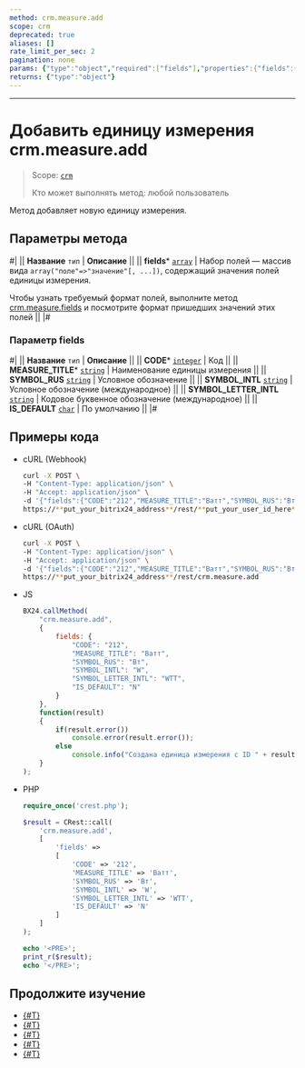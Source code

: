```yaml
---
method: crm.measure.add
scope: crm
deprecated: true
aliases: []
rate_limit_per_sec: 2
pagination: none
params: {"type":"object","required":["fields"],"properties":{"fields":{"type":"object"}}}
returns: {"type":"object"}
---
```



---

# Добавить единицу измерения crm.measure.add

> Scope: [`crm`](../../../scopes/permissions.md)
>
> Кто может выполнять метод: любой пользователь

Метод добавляет новую единицу измерения.

## Параметры метода



#|
|| **Название**
`тип` | **Описание** ||
|| **fields***
[`array`](../../data-types.md) | Набор полей — массив вида `array("поле"=>"значение"[, ...])`, содержащий значения полей единицы измерения. 

Чтобы узнать требуемый формат полей, выполните метод [crm.measure.fields](./crm-measure-fields.md) и посмотрите формат пришедших значений этих полей 
||
|#

### Параметр fields



#|
|| **Название**
`тип` | **Описание** ||
|| **CODE***
[`integer`](../../data-types.md) | Код ||
|| **MEASURE_TITLE***
[`string`](../../data-types.md) | Наименование единицы измерения ||
|| **SYMBOL_RUS**
[`string`](../../data-types.md) | Условное обозначение ||
|| **SYMBOL_INTL**
[`string`](../../data-types.md) | Условное обозначение (международное) ||
|| **SYMBOL_LETTER_INTL**
[`string`](../../data-types.md) | Кодовое буквенное обозначение (международное) ||
|| **IS_DEFAULT**
[`char`](../../data-types.md) | По умолчанию ||
|#

## Примеры кода





- cURL (Webhook)

    ```bash
    curl -X POST \
    -H "Content-Type: application/json" \
    -H "Accept: application/json" \
    -d '{"fields":{"CODE":"212","MEASURE_TITLE":"Ватт","SYMBOL_RUS":"Вт","SYMBOL_INTL":"W","SYMBOL_LETTER_INTL":"WTT","IS_DEFAULT":"N"}}' \
    https://**put_your_bitrix24_address**/rest/**put_your_user_id_here**/**put_your_webhook_here**/crm.measure.add
    ```

- cURL (OAuth)

    ```bash
    curl -X POST \
    -H "Content-Type: application/json" \
    -H "Accept: application/json" \
    -d '{"fields":{"CODE":"212","MEASURE_TITLE":"Ватт","SYMBOL_RUS":"Вт","SYMBOL_INTL":"W","SYMBOL_LETTER_INTL":"WTT","IS_DEFAULT":"N"},"auth":"**put_access_token_here**"}' \
    https://**put_your_bitrix24_address**/rest/crm.measure.add
    ```

- JS

    ```js
    BX24.callMethod(
        "crm.measure.add",
        {
            fields: {
                "CODE": "212",
                "MEASURE_TITLE": "Ватт",
                "SYMBOL_RUS": "Вт",
                "SYMBOL_INTL": "W",
                "SYMBOL_LETTER_INTL": "WTT",
                "IS_DEFAULT": "N"
            }
        },
        function(result)
        {
            if(result.error())
                console.error(result.error());
            else
                console.info("Создана единица измерения с ID " + result.data());
        }
    );
    ```

- PHP

    ```php
    require_once('crest.php');

    $result = CRest::call(
        'crm.measure.add',
        [
            'fields' =>
            [
                'CODE' => '212',
                'MEASURE_TITLE' => 'Ватт',
                'SYMBOL_RUS' => 'Вт',
                'SYMBOL_INTL' => 'W',
                'SYMBOL_LETTER_INTL' => 'WTT',
                'IS_DEFAULT' => 'N'
            ]
        ]
    );

    echo '<PRE>';
    print_r($result);
    echo '</PRE>';
    ```



## Продолжите изучение

- [{#T}](./crm-measure-update.md)
- [{#T}](./crm-measure-get.md)
- [{#T}](./crm-measure-list.md)
- [{#T}](./crm-measure-delete.md)
- [{#T}](./crm-measure-fields.md)
